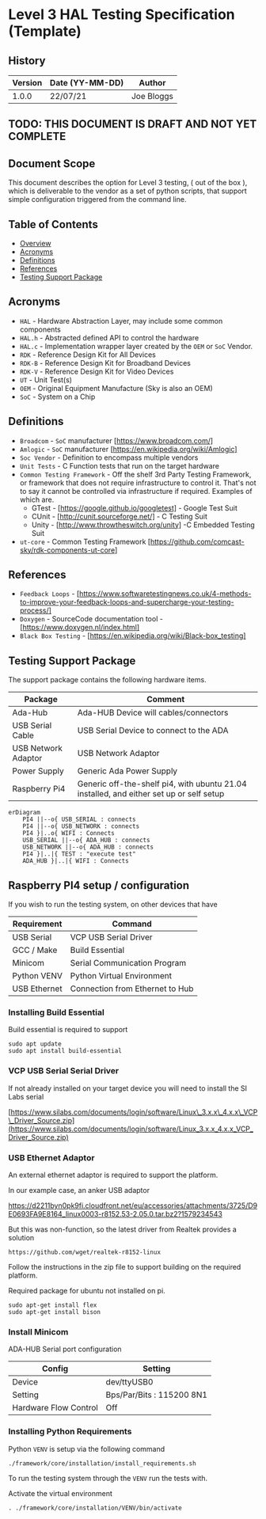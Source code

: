 # Level 3 HAL Testing Specification (Template)

## History

|Version|Date (YY-MM-DD)|Author|
|-------|-----|-----|
|1.0.0| 22/07/21 |Joe Bloggs|

## TODO: THIS DOCUMENT IS DRAFT AND NOT YET COMPLETE

## Document Scope

This document describes the option for Level 3 testing, ( out of the box ), which is deliverable to the vendor as a set of python scripts, that support simple configuration triggered from the command line.

## Table of Contents

- [Overview](#overview)
- [Acronyms](#acronyms)
- [Definitions](#definitions)
- [References](#references)
- [Testing Support Package](#testing-support-package)

## Acronyms

- `HAL` \- Hardware Abstraction Layer, may include some common components
- `HAL.h` \- Abstracted defined API to control the hardware
- `HAL.c` \- Implementation wrapper layer created by the `OEM` or `SoC` Vendor.
- `RDK` \- Reference Design Kit for All Devices
- `RDK-B` \- Reference Design Kit for Broadband Devices
- `RDK-V` \- Reference Design Kit for Video Devices
- `UT` \- Unit Test(s)
- `OEM` \- Original Equipment Manufacture (Sky is also an OEM)
- `SoC` \- System on a Chip

## Definitions

- `Broadcom` \- `SoC` manufacturer [https://www.broadcom.com/]
- `Amlogic` \- `SoC` manufacturer [https://en.wikipedia.org/wiki/Amlogic]
- `Soc Vendor` \- Definition to encompass multiple vendors
- `Unit Tests` \- C Function tests that run on the target hardware
- `Common Testing Framework` \- Off the shelf 3rd Party Testing Framework, or framework that does not require infrastructure to control it. That's not to say it cannot be controlled via infrastructure if required. Examples of which are.
  - GTest - [https://google.github.io/googletest] \- Google Test Suit
  - CUnit - [http://cunit.sourceforge.net/] \- C Testing Suit
  - Unity - [http://www.throwtheswitch.org/unity] -C Embedded Testing Suit
- `ut-core` - Common Testing Framework [https://github.com/comcast-sky/rdk-components-ut-core]

## References

- `Feedback Loops` \- [https://www.softwaretestingnews.co.uk/4-methods-to-improve-your-feedback-loops-and-supercharge-your-testing-process/]
- `Doxygen` \- SourceCode documentation tool - [https://www.doxygen.nl/index.html]
- `Black Box Testing` \- [https://en.wikipedia.org/wiki/Black-box_testing]

## Testing Support Package

The support package contains the following hardware items.

| Package | Comment |
| --- | --- |
| Ada-Hub | Ada-HUB Device will cables/connectors |
| USB Serial Cable | USB Serial Device to connect to the ADA |
| USB Network Adaptor | USB Network Adaptor |
| Power Supply | Generic Ada Power Supply |
| Raspberry Pi4 | Generic off-the-shelf pi4, with ubuntu 21.04 installed, and either set up or self setup |

```mermaid
erDiagram
    PI4 ||--o{ USB_SERIAL : connects
    PI4 ||--o{ USB_NETWORK : connects
    PI4 }|..o{ WIFI : Connects
    USB_SERIAL ||--o{ ADA_HUB : connects
    USB_NETWORK ||--o{ ADA_HUB : connects
    PI4 }|..|{ TEST : "execute test"
    ADA_HUB }|..|{ WIFI : Connects

```

## Raspberry PI4 setup / configuration

If you wish to run the testing system, on other devices that have

| Requirement | Command |
| --- | --- |
| USB Serial | VCP USB Serial Driver |
| GCC / Make | Build Essential |
| Minicom | Serial Communication Program |
| Python VENV | Python Virtual Environment |
| USB Ethernet | Connection from Ethernet to Hub |

### Installing Build Essential

Build essential is required to support

```
sudo apt update
sudo apt install build-essential
```

### VCP USB Serial Serial Driver

If not already installed on your target device you will need to install the SI Labs serial

[https://www.silabs.com/documents/login/software/Linux\_3.x.x\_4.x.x\_VCP\_Driver_Source.zip](https://www.silabs.com/documents/login/software/Linux_3.x.x_4.x.x_VCP_Driver_Source.zip)

### USB Ethernet Adaptor

An external ethernet adaptor is required to support the platform.

In our example case, an anker USB adaptor

https://d2211byn0pk9fi.cloudfront.net/eu/accessories/attachments/3725/D9E0693FA9E8164_linux0003-r8152.53-2.05.0.tar.bz2?1579234543

But this was non-function, so the latest driver from Realtek provides a solution

`https://github.com/wget/realtek-r8152-linux`

Follow the instructions in the zip file to support building on the required platform.

Required package for ubuntu not installed on pi.

```
sudo apt-get install flex
sudo apt-get install bison
```

### Install Minicom

ADA-HUB Serial port configuration

| Config | Setting |
| --- | --- |
| Device | dev/ttyUSB0 |
| Setting | Bps/Par/Bits : 115200 8N1 |
| Hardware Flow Control | Off |

### Installing Python Requirements

Python `VENV` is setup via the following command

`./framework/core/installation/install_requirements.sh`

To run the testing system through the `VENV` run the tests with.

Activate the virtual environment

`. ./framework/core/installation/VENV/bin/activate`

